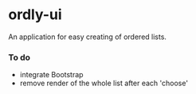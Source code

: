 # ordly-ui
An application for easy creating of ordered lists.

### To do

- integrate Bootstrap
- remove render of the whole list after each 'choose' 